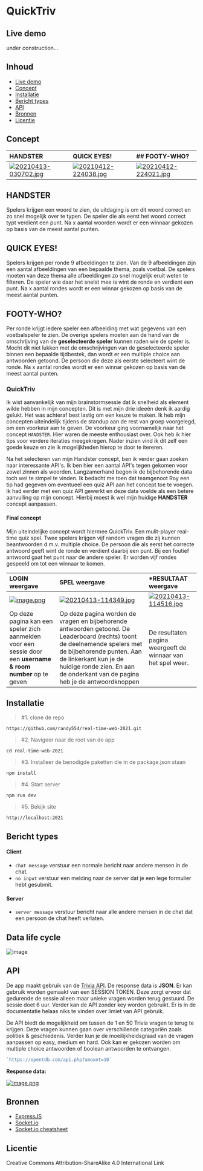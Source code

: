 # QuickTriv

## Live demo
under construction...

## Inhoud

* [Live demo](#live-demo)
* [Concept](#concept)
* [Installatie](#installatie)
* [Bericht types](#bericht-types)
* [API](#API)
* [Bronnen](#bronnen)
* [Licentie](#licentie)


## Concept

| **HANDSTER** | **QUICK EYES!** | ## FOOTY-WHO? |
| :--- | :--- | :--- |
| [![20210413-030702.jpg](https://i.postimg.cc/Y0VL8Y4M/20210413-030702.jpg)](https://postimg.cc/sGY2gB9N) | [![20210412-224038.jpg](https://i.postimg.cc/dQSCqP5p/20210412-224038.jpg)](https://postimg.cc/dDr3BXPj) | [![20210412-224021.jpg](https://i.postimg.cc/7hbTgmZK/20210412-224021.jpg)](https://postimg.cc/sGdXzPSW)  |


##  HANDSTER

Spelers krijgen een woord te zien, de uitdaging is om dit woord correct en zo snel mogelijk over te typen. De speler die als eerst het  woord correct typt verdient een punt. Na x aantal woorden wordt er een winnaar gekozen op basis van de meest aantal punten.



## QUICK EYES!

Spelers krijgen per ronde 9 afbeeldingen te zien. Van de 9 afbeeldingen zijn een aantal afbeeldingen van een bepaalde thema, zoals voetbal. De spelers moeten van deze thema alle afbeeldingen zo snel mogelijk eruit weten te filteren. De speler wie daar het snelst mee is wint de ronde en verdient een punt. Na x aantal rondes wordt er een winnar gekozen op basis van de meest aantal punten.



## FOOTY-WHO?

Per ronde krijgt iedere speler een afbeelding met wat gegevens van een voetbalspeler te zien. De overige spelers moeten aan de hand van de omschrijving van de **geselecteerde speler** kunnen raden wie de speler is. Mocht dit niet lukken met de omschrijvingen van de geselecteerde speler binnen een bepaalde tijdbestek, dan wordt er een multiple choice aan antwoorden getoond. De persoon die deze als eerste selecteert wint de ronde. Na x aantal rondes wordt er een winnar gekozen op basis van de meest aantal punten.


### QuickTriv

Ik wist aanvankelijk van mijn brainstormsessie dat ik snelheid als element wilde hebben in mijn concepten. Dit is met mijn drie ideeën denk ik aardig gelukt. Het was achteraf best lastig om een keuze te maken. Ik heb mijn concepten uiteindelijk tijdens de standup aan de rest van groep voorgelegd, om een voorkeur aan te geven. De voorkeur ging voornamelijk naar het concept `HANDSTER`. Hier waren de meeste enthousiast over. Ook heb ik hier tips voor verdere iteraties meegekregen. Nader inzien vind ik dit zelf een goede keuze en zie ik mogelijkheden hierop te door te itereren. 

Na het selecteren van mijn Handster concept, ben ik verder gaan zoeken naar interessante API's. Ik ben hier een aantal API's tegen gekomen voor zowel zinnen als woorden. Langzamerhand begon ik de bijbehorende data toch wel te simpel te vinden. Ik bedacht me toen dat teamgenoot Roy een tip had gegeven om eventueel een quiz API aan het concept toe te voegen. Ik had eerder met een quiz API gewerkt en deze data voelde als een betere aanvulling op mijn concept. Hierbij moest ik wel mijn  huidige **HANDSTER** concept aanpassen. 


#### Final concept

Mijn uiteindelijke concept wordt hiermee QuickTriv. Een mulit-player real-time quiz spel. Twee spelers krijgen vijf random vragen die zij kunnen beantwoorden d.m.v. multiple choice. De persoon die als eerst het correcte antwoord geeft wint de ronde en verdient daarbij een punt. Bij een foutief antwoord gaat het punt naar de andere speler. Er worden vijf rondes gespeeld om tot een winnaar te komen.


| **LOGIN weergave** | **SPEL weergave** | ***RESULTAAT weergave** |
| :--- | :--- | :--- |
| [![image.png](https://i.postimg.cc/RF4YKKMY/image.png)](https://postimg.cc/Mc3t8cf0) | [![20210413-114349.jpg](https://i.postimg.cc/2yHJwM1L/20210413-114349.jpg)](https://postimg.cc/8f6tkyBT) | [![20210413-114516.jpg](https://i.postimg.cc/ydy2JkBP/20210413-114516.jpg)](https://postimg.cc/gXrgQcxX)  |
|Op deze pagina kan een speler zich aanmelden voor een sessie door een **username & room number** op te geven| Op deze pagina worden de vragen en bijbehorende antwoorden getoond. De Leaderboard (rechts) toont de deelnemende spelers met de bijbehorende punten. Aan de linkerkant kun je de huidige ronde zien. En aan de onderkant van de pagina heb je de antwoordknoppen | De resultaten pagina weergeeft de winnaar van het spel weer. |



## Installatie

 
> #1. clone de repo
    
    https://github.com/randy554/real-time-web-2021.git

> #2. Navigeer naar de root van de app 

    cd real-time-web-2021

> #3. Installeer de benodigde paketten die in de package.json staan
     
    npm install

> #4. Start server

    npm run dev

> #5. Bekijk site

    http://localhost:2021


## Bericht types

#### Client
* `chat message` verstuur een normale bericht naar andere mensen in de chat.
* `no input` verstuur een melding naar de server dat je een lege formulier hebt gesubmit.

#### Server
* `server message` verstuur bericht naar alle andere mensen in de chat dat een persoon de chat heeft verlaten. 


## Data life cycle

![image](https://user-images.githubusercontent.com/57792277/114358413-2f2db100-9b73-11eb-9b6d-45ba85d21cf0.png)

## API

De app maakt gebruik van de [Trivia API](https://opentdb.com/api_config.php). De response data is <strong>JSON</strong>. Er kan gebruik worden gemaakt van een SESSION TOKEN. Deze zorgt ervoor dat gedurende de sessie alleen maar unieke vragen worden terug gestuurd. De sessie doet 6 uur. Verder kan de API zonder key worden gebruikt. Er is in de documentatie helaas niks te
vinden over limiet van API gebruik.

De API biedt de mogelijkheid om tussen de 1 en 50 Trivia vragen te terug te krijgen. Deze vragen kunnen gaan over verschillende categoriën zoals politiek & geschiedenis. Verder kun je de moeilijkheidsgraad van de vragen aanpassen op easy, medium en hard. Ook kan er gekozen worden om multiple choice antwoorden of boolean antwoorden te ontvangen.

```javascript
`https://opentdb.com/api.php?amount=10`
```

**Response data:**

[![image.png](https://i.postimg.cc/6QJbWGTy/image.png)](https://postimg.cc/DS6P50rT)





## Bronnen

 * [ExpressJS](https://expressjs.com/)
 * [Socket.io](https://socket.io/get-started/chat/)
 * [Socket.io cheatsheet](https://socket.io/docs/emit-cheatsheet/)



## Licentie

Creative Commons Attribution-ShareAlike 4.0 International Link
